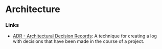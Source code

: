# Architecture

### Links

* [ADR - Architectural Decision Records](https://adr.github.io/): A technique for creating a log with decisions that have been made in the course of a project.

